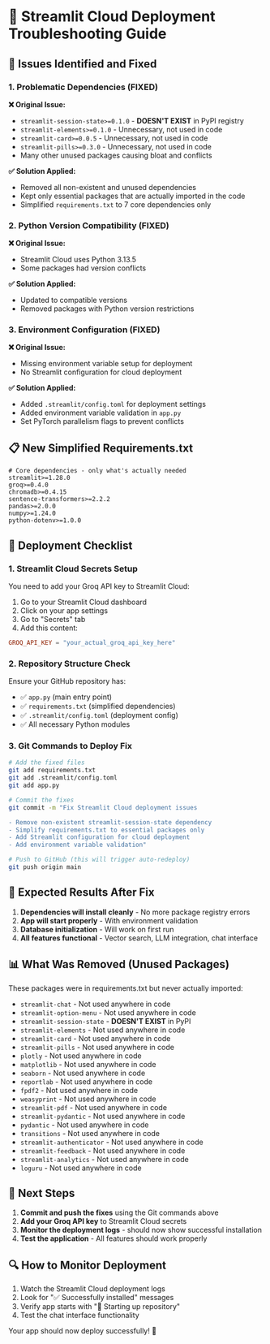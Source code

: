 # 🚀 Streamlit Cloud Deployment Troubleshooting Guide

## 🚨 **Issues Identified and Fixed**

### **1. Problematic Dependencies (FIXED)**

**❌ Original Issue:**
- `streamlit-session-state>=0.1.0` - **DOESN'T EXIST** in PyPI registry
- `streamlit-elements>=0.1.0` - Unnecessary, not used in code
- `streamlit-card>=0.0.5` - Unnecessary, not used in code
- `streamlit-pills>=0.3.0` - Unnecessary, not used in code
- Many other unused packages causing bloat and conflicts

**✅ Solution Applied:**
- Removed all non-existent and unused dependencies
- Kept only essential packages that are actually imported in the code
- Simplified `requirements.txt` to 7 core dependencies only

### **2. Python Version Compatibility (FIXED)**

**❌ Original Issue:**
- Streamlit Cloud uses Python 3.13.5
- Some packages had version conflicts

**✅ Solution Applied:**
- Updated to compatible versions
- Removed packages with Python version restrictions

### **3. Environment Configuration (FIXED)**

**❌ Original Issue:**
- Missing environment variable setup for deployment
- No Streamlit configuration for cloud deployment

**✅ Solution Applied:**
- Added `.streamlit/config.toml` for deployment settings
- Added environment variable validation in `app.py`
- Set PyTorch parallelism flags to prevent conflicts

## 📋 **New Simplified Requirements.txt**

```
# Core dependencies - only what's actually needed
streamlit>=1.28.0
groq>=0.4.0
chromadb>=0.4.15
sentence-transformers>=2.2.2
pandas>=2.0.0
numpy>=1.24.0
python-dotenv>=1.0.0
```

## 🔧 **Deployment Checklist**

### **1. Streamlit Cloud Secrets Setup**
You need to add your Groq API key to Streamlit Cloud:

1. Go to your Streamlit Cloud dashboard
2. Click on your app settings
3. Go to "Secrets" tab
4. Add this content:

```toml
GROQ_API_KEY = "your_actual_groq_api_key_here"
```

### **2. Repository Structure Check**
Ensure your GitHub repository has:
- ✅ `app.py` (main entry point)
- ✅ `requirements.txt` (simplified dependencies)
- ✅ `.streamlit/config.toml` (deployment config)
- ✅ All necessary Python modules

### **3. Git Commands to Deploy Fix**

```bash
# Add the fixed files
git add requirements.txt
git add .streamlit/config.toml
git add app.py

# Commit the fixes
git commit -m "Fix Streamlit Cloud deployment issues

- Remove non-existent streamlit-session-state dependency
- Simplify requirements.txt to essential packages only
- Add Streamlit configuration for cloud deployment
- Add environment variable validation"

# Push to GitHub (this will trigger auto-redeploy)
git push origin main
```

## 🚀 **Expected Results After Fix**

1. **Dependencies will install cleanly** - No more package registry errors
2. **App will start properly** - With environment validation
3. **Database initialization** - Will work on first run
4. **All features functional** - Vector search, LLM integration, chat interface

## 📊 **What Was Removed (Unused Packages)**

These packages were in requirements.txt but never actually imported:

- `streamlit-chat` - Not used anywhere in code
- `streamlit-option-menu` - Not used anywhere in code  
- `streamlit-session-state` - **DOESN'T EXIST** in PyPI
- `streamlit-elements` - Not used anywhere in code
- `streamlit-card` - Not used anywhere in code
- `streamlit-pills` - Not used anywhere in code
- `plotly` - Not used anywhere in code
- `matplotlib` - Not used anywhere in code
- `seaborn` - Not used anywhere in code
- `reportlab` - Not used anywhere in code
- `fpdf2` - Not used anywhere in code
- `weasyprint` - Not used anywhere in code
- `streamlit-pdf` - Not used anywhere in code
- `streamlit-pydantic` - Not used anywhere in code
- `pydantic` - Not used anywhere in code
- `transitions` - Not used anywhere in code
- `streamlit-authenticator` - Not used anywhere in code
- `streamlit-feedback` - Not used anywhere in code
- `streamlit-analytics` - Not used anywhere in code
- `loguru` - Not used anywhere in code

## 🎯 **Next Steps**

1. **Commit and push the fixes** using the Git commands above
2. **Add your Groq API key** to Streamlit Cloud secrets
3. **Monitor the deployment logs** - should now show successful installation
4. **Test the application** - All features should work properly

## 🔍 **How to Monitor Deployment**

1. Watch the Streamlit Cloud deployment logs
2. Look for "✅ Successfully installed" messages
3. Verify app starts with "🚀 Starting up repository"
4. Test the chat interface functionality

Your app should now deploy successfully! 🎉
